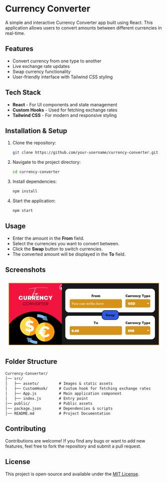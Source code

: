# Currency Converter

A simple and interactive Currency Converter app built using React. This application allows users to convert amounts between different currencies in real-time.

## Features

- Convert currency from one type to another
- Live exchange rate updates
- Swap currency functionality
- User-friendly interface with Tailwind CSS styling

## Tech Stack

- **React** - For UI components and state management
- **Custom Hooks** - Used for fetching exchange rates
- **Tailwind CSS** - For modern and responsive styling

## Installation & Setup

1. Clone the repository:
   ```bash
   git clone https://github.com/your-username/currency-converter.git
   ```
2. Navigate to the project directory:
   ```bash
   cd currency-converter
   ```
3. Install dependencies:
   ```bash
   npm install
   ```
4. Start the application:
   ```bash
   npm start
   ```

## Usage

- Enter the amount in the **From** field.
- Select the currencies you want to convert between.
- Click the **Swap** button to switch currencies.
- The converted amount will be displayed in the **To** field.

## Screenshots

![Currency Converter UI](src/assets/project.png)

## Folder Structure

```
Currency-Converter/
│── src/
│   ├── assets/         # Images & static assets
│   ├── CustomHook/     # Custom hook for fetching exchange rates
│   ├── App.js          # Main application component
│   ├── index.js        # Entry point
│── public/             # Public assets
│── package.json        # Dependencies & scripts
│── README.md           # Project Documentation
```

## Contributing

Contributions are welcome! If you find any bugs or want to add new features, feel free to fork the repository and submit a pull request.

## License

This project is open-source and available under the [MIT License](LICENSE).

